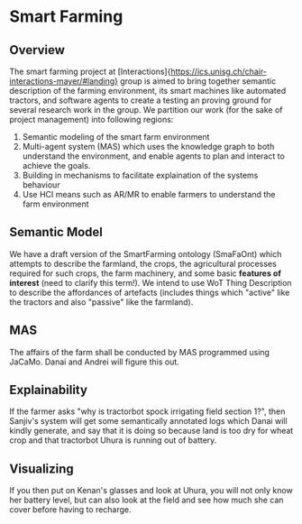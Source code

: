 # Smart Farming

## Overview
The smart farming project at [Interactions]{https://ics.unisg.ch/chair-interactions-mayer/#landing} group is aimed to bring together semantic description of the farming environment, its smart machines like automated tractors, and software agents to create a testing an proving ground for several research work in the group. We partition our work (for the sake of project management) into following regions:

1. Semantic modeling of the smart farm environment
2. Multi-agent system (MAS) which uses the knowledge graph to both understand the environment, and enable agents to plan and interact to achieve the goals.
3. Building in mechanisms to facilitate explaination of the systems behaviour
4. Use HCI means such as AR/MR to enable farmers to understand the farm environment

## Semantic Model
We have a draft version of the SmartFarming ontology (SmaFaOnt) which attempts to describe the farmland, the crops, the agricultural processes required for such crops, the farm machinery, and some basic **features of interest** (need to clarify this term!).  We intend to use WoT Thing Description to describe the affordances of artefacts (includes things which "active" like the tractors and also "passive" like the farmland).

## MAS
The affairs of the farm shall be conducted by MAS programmed using JaCaMo. Danai and Andrei will figure this out.

## Explainability
If the farmer asks "why is tractorbot spock irrigating field section 1?", then Sanjiv's system will get some semantically annotated logs which Danai will kindly generate, and say that it is doing so because land is too dry for wheat crop and that tractorbot Uhura is running out of battery.

## Visualizing
If you then put on Kenan's glasses and look at Uhura, you will not only know her battery level, but can also look at the field and see how much she can cover before having to recharge.

